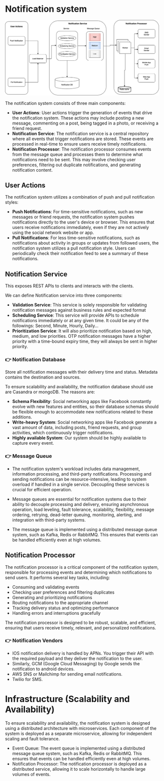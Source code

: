 # Notification system #

![alt text for screen readers](NotificationSystemArchitecture.drawio.png)

The notification system consists of three main components:

- **User Actions**: User actions trigger the generation of events that drive the notification system. These actions may include posting a new message, commenting on a post, being tagged in a photo, or receiving a friend request.
- **Notification Service**: The notification service is a central repository where all events that trigger notifications are stored. These events are processed in real-time to ensure users receive timely notifications.
- **Notification Processor**: The notification processor consumes events from the message queue and processes them to determine what notifications need to be sent. This may involve checking user preferences, filtering out duplicate notifications, and generating notification content.

## User Actions ##

The notification system utilizes a combination of push and pull notification styles:

- **Push Notifications**: For time-sensitive notifications, such as new messages or friend requests, the notification system pushes notifications directly to the user's device or browser. This ensures that users receive notifications immediately, even if they are not actively using the social network website or app.
- **Pull Notifications**: For less time-sensitive notifications, such as notifications about activity in groups or updates from followed users, the notification system utilizes a pull notification style. Users can periodically check their notification feed to see a summary of these notifications.

## Notification Service ##

This exposes REST APIs to clients and interacts with the clients. 

We can define Notification service into three components:

- **Validation Service**: This service is solely responsible for validating notification messages against business rules and expected format
- **Scheduling Service**: This service will provide APIs to schedule notifications immediately or at any given time. It could be any of the followings: Second, Minute, Hourly, Daily...
- **Prioritization Service**: It will also prioritize notification based on high, medium, and low priorities. OTP notification messages have a higher priority with a time-bound expiry time, they will always be sent in higher priority.

### 👉 Notification Database ###

Store all notification messages with their delivery time and status. Metadata contains the destination and sources.

To ensure scalability and availability, the notification database should use are Casandra or mongoDB. The reasons are:
- **Schema Flexibility**: Social networking apps like Facebook constantly evolve with new features and entities, so their database schemas should be flexible enough to accommodate new notifications related to these additions.
- **Write-heavy System**: Social networking apps like Facebook generate a vast amount of data, including posts, friend requests, and group activities, which continuously trigger notifications.
- **Highly available System**:  Our system should be highly available to capture every event.

### 👉 Message Queue ###

- The notification system's workload includes data management, information processing, and third-party notifications. Processing and sending notifications can be resource-intensive, leading to system overload if handled in a single service. Decoupling these services is crucial for efficient operation.

- Message queues are essential for notification systems due to their ability to decouple processing and delivery, ensuring asynchronous operation, load leveling, fault tolerance, scalability, flexibility, message ordering, retrying, dead-letter queuing, monitoring, alerting, and integration with third-party systems.

- The message queue is implemented using a distributed message queue system, such as Kafka, Redis or RabbitMQ. This ensures that events can be handled efficiently even at high volumes.

## Notification Processor ##

The notification processor is a critical component of the notification system, responsible for processing events and determining which notifications to send users. It performs several key tasks, including:

- Consuming and validating events
- Checking user preferences and filtering duplicates
- Generating and prioritizing notifications
- Routing notifications to the appropriate channel
- Tracking delivery status and optimizing performance
- Handling errors and interruptions gracefully

The notification processor is designed to be robust, scalable, and efficient, ensuring that users receive timely, relevant, and personalized notifications.

### 👉 Notification Vendors ###
- IOS notification delivery is handled by APNs. You trigger their API with the required payload and they deliver the notification to the user.
- Similarly, GCM (Google Cloud Messaging) by Google sends the notification to android devices.
- AWS SNS or Mailchimp for sending email notifications.
- Twilio for SMS.

# Infrastructure (Scalability and Availability) #

To ensure scalability and availability, the notification system is designed using a distributed architecture with microservices. Each component of the system is deployed as a separate microservice, allowing for independent scaling and fault tolerance.

- Event Queue: The event queue is implemented using a distributed message queue system, such as Kafka, Redis or RabbitMQ. This ensures that events can be handled efficiently even at high volumes.
- Notification Processor:  The notification processor is deployed as a distributed service, allowing it to scale horizontally to handle large volumes of events.
